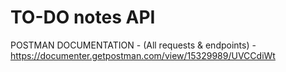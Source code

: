 # TO-DO notes API

POSTMAN DOCUMENTATION - (All requests & endpoints) -
https://documenter.getpostman.com/view/15329989/UVCCdiWt
